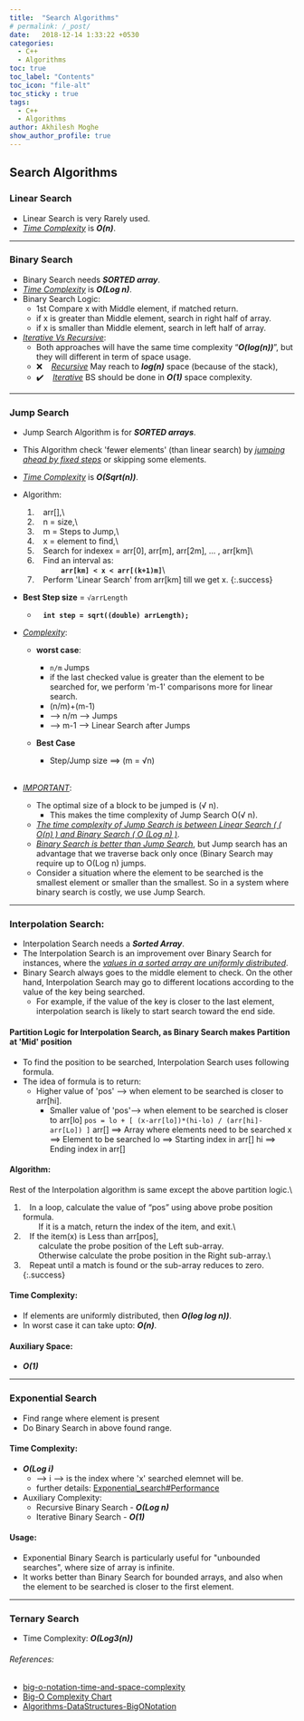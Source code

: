 ```yaml
---
title:  "Search Algorithms"
# permalink: /_post/
date:   2018-12-14 1:33:22 +0530
categories:
  - C++
  - Algorithms
toc: true
toc_label: "Contents"
toc_icon: "file-alt"
toc_sticky : true
tags:
  - C++
  - Algorithms
author: Akhilesh Moghe
show_author_profile: true
---
```


## Search Algorithms
### Linear Search
- Linear Search is very Rarely used.
- *<u>Time Complexity</u>* is __*O(n)*__.

<script src="https://gist.github.com/akhileshmoghe/f6b73c8ec3aec1da0f29ecc188b3b09e.js"></script>

  ---

### Binary Search
- Binary Search needs __*SORTED array*__.
- *<u>Time Complexity</u>* is __*O(Log n)*__.
- Binary Search Logic:
  - 1st Compare x with Middle element, if matched return.
  - if x is greater than Middle element, search in right half of array.
  - if x is smaller than Middle element, search in left half of array.
- *<u>Iterative Vs Recursive</u>*:
  - Both approaches will have the same time complexity “__*O(log(n))*__”, but they will different in term of space usage.
  - :x: &nbsp;&nbsp; *<u>Recursive</u>* May reach to __*log(n)*__ space (because of the stack),
  - :heavy_check_mark: &nbsp;&nbsp; *<u>Iterative</u>* BS should be done in __*O(1)*__ space complexity.

<script src="https://gist.github.com/akhileshmoghe/dedb71da501ae090d7db19c67861d2d3.js"></script>

  ---

### Jump Search
- Jump Search Algorithm is for __*SORTED arrays*__.
- This Algorithm check 'fewer elements' (than linear search) by *<u>jumping ahead by fixed steps</u>* or skipping some elements.
- *<u>Time Complexity</u>* is __*O(Sqrt(n))*__.
- Algorithm:

  1) &nbsp;&nbsp; arr[],\
  2) &nbsp;&nbsp; n = size,\
  3) &nbsp;&nbsp; m = Steps to Jump,\
  4) &nbsp;&nbsp; x = element to find,\
  5) &nbsp;&nbsp; Search for indexex = arr[0], arr[m], arr[2m], ... , arr[km]\
  6) &nbsp;&nbsp; Find an interval as:\
     &nbsp;&nbsp;&nbsp;&nbsp;&nbsp;&nbsp;&nbsp;&nbsp;&nbsp;&nbsp; __`arr[km] < x < arr[(k+1)m]`__\
  7) &nbsp;&nbsp; Perform 'Linear Search' from arr[km] till we get x.
  {:.success}

- __Best Step size__ = `√arrLength`
  - &nbsp;&nbsp; __`int step = sqrt((double) arrLength);`__

- *<u>Complexity</u>*:
  - __worst case__:
    - `n/m` Jumps
    - if the last checked value is greater than the element to be searched for,	we perform 'm-1' comparisons more for linear search.
    - (n/m)+(m-1)
    - --> n/m --> Jumps
    - --> m-1 --> Linear Search after Jumps
		
  - __Best Case__
    - Step/Jump size ==> (m = √n)
\
&nbsp;

- *<u>IMPORTANT</u>*:
  - The optimal size of a block to be jumped is (√ n).
    - This makes the time complexity of Jump Search O(√ n).
  - *<u>The time complexity of Jump Search is between Linear Search ( ( O(n) ) and Binary Search ( O (Log n) )</u>*.
  - *<u>Binary Search is better than Jump Search</u>*, but Jump search has an advantage that we traverse back only once (Binary Search may require up to O(Log n) jumps.
  - Consider a situation where the element to be searched is the smallest element or smaller than the smallest. So in a system where binary search is costly, we use Jump Search.

<script src="https://gist.github.com/akhileshmoghe/5e5c30f15a2de995cce5cdb448b82303.js"></script>

  ---

### Interpolation Search:
- Interpolation Search needs a __*Sorted Array*__.
- The Interpolation Search is an improvement over Binary Search for instances, where the *<u>values in a sorted array are uniformly distributed</u>*.
- Binary Search always goes to the middle element to check. On the other hand, Interpolation Search may go to different locations according to the value of the key being searched.
  - For example, if the value of the key is closer to the last element, interpolation search is likely to start search toward the end side.

#### Partition Logic for Interpolation Search, as Binary Search makes Partition at 'Mid' position
- To find the position to be searched, Interpolation Search uses following formula.
- The idea of formula is to return:
  - Higher value of 'pos' --> when element to be searched is closer to arr[hi].
	- Smaller value of 'pos'--> when element to be searched is closer to arr[lo]
    `pos = lo + [ (x-arr[lo])*(hi-lo) / (arr[hi]-arr[Lo]) ]`
    arr[] ==> Array where elements need to be searched
    x     ==> Element to be searched
    lo    ==> Starting index in arr[]
    hi    ==> Ending index in arr[]

#### Algorithm:

  Rest of the Interpolation algorithm is same except the above partition logic.\
  1) &nbsp;&nbsp; In a loop, calculate the value of “pos” using above probe position formula.\
     &nbsp;&nbsp;&nbsp;&nbsp;&nbsp;&nbsp; If it is a match, return the index of the item, and exit.\
  3) &nbsp;&nbsp; If the item(x) is Less than arr[pos],\
     &nbsp;&nbsp;&nbsp;&nbsp;&nbsp;&nbsp; calculate the probe position of the Left sub-array.\
     &nbsp;&nbsp;&nbsp;&nbsp;&nbsp;&nbsp; Otherwise calculate the probe position in the Right sub-array.\
  4) &nbsp;&nbsp; Repeat until a match is found or the sub-array reduces to zero.\
  {:.success}
  
#### Time Complexity:
- If elements are uniformly distributed, then __*O(log log n))*__.
- In worst case it can take upto: __*O(n)*__.

#### Auxiliary Space:
- __*O(1)*__

<script src="https://gist.github.com/akhileshmoghe/f0f4db87db3158798a51d30b122f37dd.js"></script>

  ---

### Exponential Search
- Find range where element is present
- Do Binary Search in above found range.

#### Time Complexity:
- __*O(Log i)*__
  - --> i --> is the index where 'x' searched elemnet will be.
  - further details:
    [Exponential_search#Performance](https://en.wikipedia.org/wiki/Exponential_search#Performance)
- Auxiliary Complexity:
  - Recursive Binary Search - __*O(Log n)*__
  - Iterative Binary Search - __*O(1)*__

#### Usage:
- Exponential Binary Search is particularly useful for "unbounded searches", where size of array is infinite.
- It works better than Binary Search for bounded arrays, and also when the element to be searched is closer to the first element.

<script src="https://gist.github.com/akhileshmoghe/61442fc24e2b8bb277edac6ccdc3fd7e.js"></script>

  ---
  
### Ternary Search
- Time Complexity: __*O(Log3(n))*__

<script src="https://gist.github.com/akhileshmoghe/97831d0578fb9e3947506fa0bbf74ea0.js"></script>

###### References:
  - [big-o-notation-time-and-space-complexity](https://www.interviewcake.com/article/python/big-o-notation-time-and-space-complexity)
  - [Big-O Complexity Chart](https://www.bigocheatsheet.com/)
  - [Algorithms-DataStructures-BigONotation](http://cooervo.github.io/Algorithms-DataStructures-BigONotation/index.html)
  
  
  

